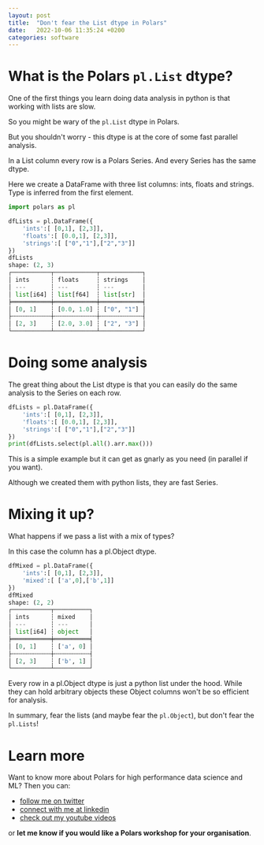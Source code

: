 ```yaml
---
layout: post
title:  "Don't fear the List dtype in Polars"
date:   2022-10-06 11:35:24 +0200
categories: software
---
```

# What is the Polars `pl.List` dtype?
One of the first things you learn doing data analysis in python is that working with lists are slow.

So you might be wary of the `pl.List` dtype in Polars.

But you shouldn't worry - this dtype is at the core of some fast parallel analysis.

In a List column every row is a Polars Series. And every Series has the same dtype.

Here we create a DataFrame with three list columns: ints, floats and strings. Type is inferred from the first element.
```python
import polars as pl

dfLists = pl.DataFrame({
    'ints':[ [0,1], [2,3]],
    'floats':[ [0.0,1], [2,3]],
    'strings':[ ["0","1"],["2","3"]]
})
dfLists
shape: (2, 3)
┌───────────┬────────────┬────────────┐
│ ints      ┆ floats     ┆ strings    │
│ ---       ┆ ---        ┆ ---        │
│ list[i64] ┆ list[f64]  ┆ list[str]  │
╞═══════════╪════════════╪════════════╡
│ [0, 1]    ┆ [0.0, 1.0] ┆ ["0", "1"] │
├╌╌╌╌╌╌╌╌╌╌╌┼╌╌╌╌╌╌╌╌╌╌╌╌┼╌╌╌╌╌╌╌╌╌╌╌╌┤
│ [2, 3]    ┆ [2.0, 3.0] ┆ ["2", "3"] │
└───────────┴────────────┴────────────┘
```
# Doing some analysis

The great thing about the List dtype is that you can easily do the same analysis to the Series on each row.
```python
dfLists = pl.DataFrame({
    'ints':[ [0,1], [2,3]],
    'floats':[ [0.0,1], [2,3]],
    'strings':[ ["0","1"],["2","3"]]
})
print(dfLists.select(pl.all().arr.max()))
```

This is a simple example but it can get as gnarly as you need (in parallel if you want).



Although we created them with python lists, they are fast Series.
# Mixing it up?
What happens if we pass a list with a mix of types?

In this case the column has a pl.Object dtype.
```python
dfMixed = pl.DataFrame({
    'ints':[ [0,1], [2,3]],
    'mixed':[ ['a',0],['b',1]]
})
dfMixed
shape: (2, 2)
┌───────────┬──────────┐
│ ints      ┆ mixed    │
│ ---       ┆ ---      │
│ list[i64] ┆ object   │
╞═══════════╪══════════╡
│ [0, 1]    ┆ ['a', 0] │
├╌╌╌╌╌╌╌╌╌╌╌┼╌╌╌╌╌╌╌╌╌╌┤
│ [2, 3]    ┆ ['b', 1] │
└───────────┴──────────┘
```

Every row in a pl.Object dtype is just a python list under the hood. While they can hold arbitrary objects these Object columns won't be so efficient for analysis.

In summary, fear the lists (and maybe fear the `pl.Object`), but don't fear the `pl.Lists`!

# Learn more
Want to know more about Polars for high performance data science and ML? Then you can:
- [follow me on twitter](https://twitter.com/braaannigan)
- [connect with me at linkedin](https://www.linkedin.com/in/liam-brannigan-9080b214a/)
- [check out my youtube videos](https://www.youtube.com/watch?v=nGritAo-71o)

or **let me know if you would like a Polars workshop for your organisation**.